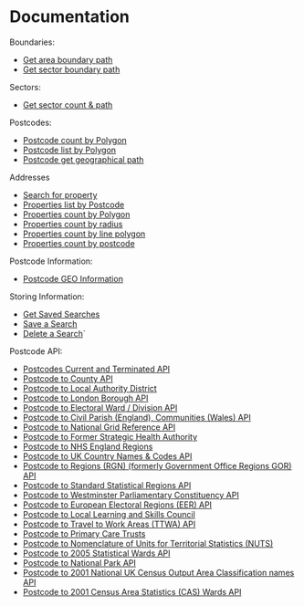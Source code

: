 Documentation
=============

Boundaries:
* [Get area boundary path](Boundaries/Get_area_boundary_path.md)
* [Get sector boundary path](Boundaries/Get_sector_boundary_path.md)

Sectors:
* [Get sector count & path](Sectors/Get_sector_count_path.md)

Postcodes:
* [Postcode count by Polygon](Postcodes/Postcode_count_by_Polygon.md)
* [Postcode list by Polygon](Postcodes/Postcode_list_by_Polygon.md)
* [Postcode get geographical path](Postcodes/Postcode_get_geographical_path.md)

Addresses
* [Search for property](Addresses/search_for_property.md)
* [Properties list by Postcode](Addresses/Properties_list_by_Postcode.md)
* [Properties count by Polygon](Addresses/Properties_count_by_Polygon.md)
* [Properties count by radius](Addresses/Properties_count_by_radius.md)
* [Properties count by line polygon](Addresses/Properties_count_by_line_polygon.md)
* [Properties count by postcode](Addresses/Properties_count_by_postcode.md)

Postcode Information:
* [Postcode GEO Information](Postcode_Information/Postcode_GEO_Information.md)

Storing Information:
* [Get Saved Searches](Storing_Information/Get_saved_searches.md)
* [Save a Search](Storing_Information/Save_a_search.md)
* [Delete a Search](Storing_Information/Delete_a_search.md)`

Postcode API:
* [Postcodes Current and Terminated API](Postcode_API/Postcodes_Current_and_Terminated_API.md)
* [Postcode to County API](Postcode_API/Postcode_to_County_API.md)
* [Postcode to Local Authority District](Postcode_API/Postcode_to_Local_Authority_District.md)
* [Postcode to London Borough API](Postcode_API/Postcode_to_London_Borough_API.md)
* [Postcode to Electoral Ward / Division API](Postcode_API/Postcode_to_Electoral_Ward_Division_API.md)
* [Postcode to Civil Parish (England), Communities (Wales) API](Postcode_API/Postcode_to_Civil_Parish_Communities_API.md)
* [Postcode to National Grid Reference API](Postcode_API/Postcode_to_National_Grid_Reference_API.md)
* [Postcode to Former Strategic Health Authority](Postcode_API/Postcode_to_Former_Strategic_Health_Authority.md)
* [Postcode to NHS England Regions](Postcode_API/Postcode_to_NHS_England_Regions.md)
* [Postcode to UK Country Names & Codes API](Postcode_API/Postcode_to_UK_Country_Names_Codes_API.md)
* [Postcode to Regions (RGN) (formerly Government Office Regions GOR) API](Postcode_API/Postcode_to_Regions_API.md)
* [Postcode to Standard Statistical Regions API](Postcode_API/Postcode_to_Standard_Statistical_Regions_API.md)
* [Postcode to Westminster Parliamentary Constituency API](Postcode_API/Postcode_to_Westminster_Parliamentary_Constituency_API.md)
* [Postcode to European Electoral Regions (EER) API](Postcode_API/Postcode_to_European_Electoral_Regions_API.md)
* [Postcode to Local Learning and Skills Council](Postcode_API/Postcode_to_Local_Learning_and_Skills_Council.md)
* [Postcode to Travel to Work Areas (TTWA) API](Postcode_API/Postcode_to_Travel_to_Work_Areas_API.md)
* [Postcode to Primary Care Trusts](Postcode_API/Postcode_to_Primary_Care_Trusts.md)
* [Postcode to Nomenclature of Units for Territorial Statistics (NUTS)](Postcode_API/Postcode_to_Nomenclature_of_Units_for_Territorial_Statistics.md)
* [Postcode to 2005 Statistical Wards API](Postcode_API/Postcode_to_2005_Statistical_Wards_API.md)
* [Postcode to National Park API](Postcode_API/Postcode_to_National_Park_API.md)
* [Postcode to 2001 National UK Census Output Area Classification names API](Postcode_API/Postcode_to_2001_National_UK_Census_Output_Area_Classification_names_API.md)
* [Postcode to 2001 Census Area Statistics (CAS) Wards API](Postcode_API/Postcode_to_2001_Census_Area_Statistics_Wards_API.md)